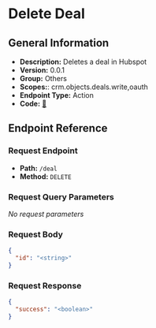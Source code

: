 # Delete Deal

## General Information

- **Description:** Deletes a deal in Hubspot
- **Version:** 0.0.1
- **Group:** Others
- **Scopes:**: crm.objects.deals.write,oauth
- **Endpoint Type:** Action
- **Code:** [🔗](https://github.com/NangoHQ/integration-templates/tree/main/integrations/hubspot/actions/delete-deal.ts)

## Endpoint Reference

### Request Endpoint

- **Path:** `/deal`
- **Method:** `DELETE`

### Request Query Parameters

_No request parameters_

### Request Body

```json
{
  "id": "<string>"
}
```

### Request Response

```json
{
  "success": "<boolean>"
}
```
